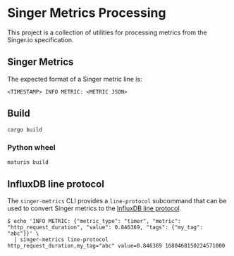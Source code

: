 # Singer Metrics Processing

This project is a collection of utilities for processing metrics from the Singer.io specification.

## Singer Metrics

The expected format of a Singer metric line is:

```
<TIMESTAMP> INFO METRIC: <METRIC JSON>
```

## Build

```sh
cargo build
```

### Python wheel

```sh
maturin build
```

## InfluxDB line protocol

The `singer-metrics` CLI provides a `line-protocol` subcommand that can be used to convert Singer metrics to the [InfluxDB line protocol](https://docs.influxdata.com/influxdb/v2.6/reference/syntax/line-protocol/).

```console
$ echo 'INFO METRIC: {"metric_type": "timer", "metric": "http_request_duration", "value": 0.846369, "tags": {"my_tag": "abc"}}' \
  | singer-metrics line-protocol
http_request_duration,my_tag="abc" value=0.846369 1680468150224571000
```
